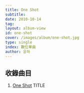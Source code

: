 ```yaml
---
title: One Shot
subtitle:
date: 2010-10-14
tag:
layout: album-view
id: one-shot
cover: /images/album/one-shot.jpg
type: single
index: 數位單曲
author: 윤하
---
```


## 收錄曲目

1. [One Shot](/one-shot/one-shot/) <span class="badge">TITLE</span>

